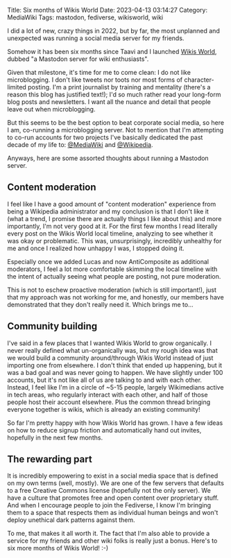 Title: Six months of Wikis World
Date: 2023-04-13 03:14:27
Category: MediaWiki
Tags: mastodon, fediverse, wikisworld, wiki

I did a lot of new, crazy things in 2022, but by far, the most unplanned and unexpected was running a social media server for my friends.

Somehow it has been six months since Taavi and I launched [Wikis World](https://wikis.world/), dubbed "a Mastodon server for wiki enthusiasts".

Given that milestone, it's time for me to come clean: I do not like microblogging. I don't like tweets nor toots nor most forms of character-limited posting. I'm a print journalist by training and mentality (there's a reason
this blog has justified text!); I'd so much rather read your long-form blog posts and newsletters. I want all the nuance and detail that people leave out when microblogging.

But this seems to be the best option to beat corporate social media, so here I am, co-running a microblogging server. Not to mention that I'm attempting to co-run accounts for two projects I've basically dedicated the past decade
of my life to: [@MediaWiki](https://www.mediawiki.org/wiki/Project:Mastodon) and [@Wikipedia](https://meta.wikimedia.org/wiki/@Wikipedia).

Anyways, here are some assorted thoughts about running a Mastodon server.

## Content moderation

I feel like I have a good amount of "content moderation" experience from being a Wikipedia administrator and my conclusion is that I don't like it (what a trend, I promise there are actually things
I like about this) and more importantly, I'm not very good at it. For the first few months I read literally every post on the Wikis World local timeline, analyzing to see whether it was okay or problematic.
This was, unsurprisingly, incredibly unhealthy for me and once I realized how unhappy I was, I stopped doing it.

Especially once we added Lucas and now AntiComposite as additional moderators, I feel a lot more comfortable skimming the local timeline with the intent of actually seeing what people are posting, not pure moderation.

This is not to eschew proactive moderation (which is still important!), just that my approach was not working for me, and honestly, our members have demonstrated that they don't really need it. Which brings me to...

## Community building

I've said in a few places that I wanted Wikis World to grow organically. I never really defined what un-organically was, but my rough idea was that we would build a community around/through Wikis World instead of just importing
one from elsewhere. I don't think that ended up happening, but it was a bad goal and was never going to happen. We have slightly under 100 accounts, but it's not like all of us are talking to and with each other. Instead,
I feel like I'm in a circle of ~5-15 people, largely Wikimedians active in tech areas, who regularly interact with each other, and half of those people host their account elsewhere. Plus the common thread bringing everyone
together is wikis, which is already an existing community! 

So far I'm pretty happy with how Wikis World has grown. I have a few ideas on how to reduce signup friction and automatically hand out invites, hopefully in the next few months.

## The rewarding part

It is incredibly empowering to exist in a social media space that is defined on my own terms (well, mostly). We are one of the few servers that defaults to a free Creative Commons license (hopefully not the only server). We have
a culture that promotes free and open content over proprietary stuff. And when I encourage people to join the Fediverse, I know I'm bringing them to a space that respects them as individual human beings and won't deploy unethical
dark patterns against them.

To me, that makes it all worth it. The fact that I'm also able to provide a service for my friends and other wiki folks is really just a bonus. Here's to six more months of Wikis World! :-)
